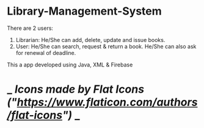 # **Library-Management-System**

There are 2 users:
  1) Librarian: He/She can add, delete, update and issue books.
  2) User: He/She can search, request & return a book. He/She can also ask for renewal of deadline.

This a app developed using Java, XML & Firebase

# _ _Icons made by Flat Icons ("https://www.flaticon.com/authors/flat-icons")_ _
